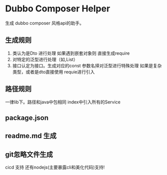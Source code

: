 # Dubbo Composer Helper

生成 dubbo composer 风格api的助手。

## 生成规则

1. 类认为是Dto 进行处理 如果遇到嵌套对象则 直接生成require
2. 对特定的泛型进行处理（如,List）
3. 接口认定为接口。生成对应的const 参数名择对泛型进行特殊处理 如果是复杂类型，或者是dto直接使用
requie进行引入

## 路径规则
一律lib下。路径和java中包相同
index中引入所有的Service

## package.json

## readme.md 生成

## git忽略文件生成

cicd 支持 还有nodejs(主要暴露cli和美化代码)支持!